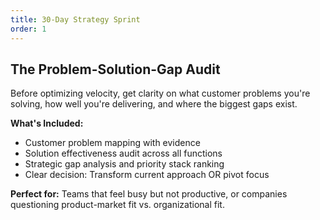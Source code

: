 ```yaml
---
title: 30-Day Strategy Sprint
order: 1
---
```


## The Problem-Solution-Gap Audit

Before optimizing velocity, get clarity on what customer problems you're solving, how well you're delivering, and where the biggest gaps exist.

**What's Included:**

- Customer problem mapping with evidence
- Solution effectiveness audit across all functions
- Strategic gap analysis and priority stack ranking
- Clear decision: Transform current approach OR pivot focus

**Perfect for:** Teams that feel busy but not productive, or companies questioning product-market fit vs. organizational fit.